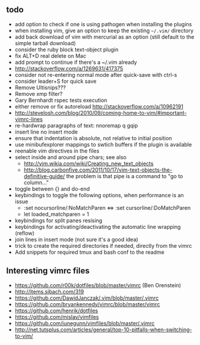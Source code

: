 todo
----

* add option to check if one is using pathogen when installing the plugins
* when installing vim, give an option to keep the existing `~/.vim/` directory
* add back download of vim with mercurial as an option (still default to the simple tarball download)
* consider the ruby block text-object plugin
* fix ALT+D real delete on Mac
* add prompt to continue if there's a ~/.vim already
* <http://stackoverflow.com/a/1269631/417375>
* consider not re-entering normal mode after quick-save with ctrl-s
* consider leader+S for quick save
* Remove Ultisnips???
* Remove xmp filter?
* Gary Bernhardt rspec tests execution
* either remove or fix autoreload <http://stackoverflow.com/a/10962191>
* <http://stevelosh.com/blog/2010/09/coming-home-to-vim/#important-vimrc-lines>
* re-hardwrap paragraphs of text: nnoremap <leader>q gqip
* insert line no insert mode
* ensure that indentation is absolute, not relative to initial position
* use minibufexplorer mappings to swtich buffers if the plugin is available
* reenable vim directives in the files
* select inside and around pipe chars; see also
  - <http://vim.wikia.com/wiki/Creating_new_text_objects>
  - <http://blog.carbonfive.com/2011/10/17/vim-text-objects-the-definitive-guide/>
  the problem is that pipe is a command to "go to column..."
* toggle between {} and do-end
* keybindings to toggle the following options, when performance is an issue
  * :set nocursorline/:NoMatchParen <=> :set cursorline/:DoMatchParen
  * let loaded_matchparen = 1
* keybindings for split panes resising
* keybindings for activating/deactivating the automatic line wrapping (reflow)
* join lines in insert mode (not sure it's a good idea)
* trick to create the required directories if needed, directly from the vimrc
* Add snippets for required tmux and bash conf to the readme

Interesting vimrc files
-----------------------

* <https://github.com/r00k/dotfiles/blob/master/vimrc> (Ben Orenstein)
* <http://items.sjbach.com/319>
* <https://github.com/DawidJanczak/.vim/blob/master/.vimrc>
* <https://github.com/bryankennedy/vimrc/blob/master/vimrc>
* <https://github.com/henrik/dotfiles>
* <https://github.com/mislav/vimfiles>
* <https://github.com/junegunn/vimfiles/blob/master/.vimrc>
* <http://net.tutsplus.com/articles/general/top-10-pitfalls-when-switching-to-vim/>

